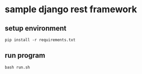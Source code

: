# sample django rest framework

## setup environment

```shell
pip install -r requirements.txt
```

## run program

```shell
bash run.sh
```
